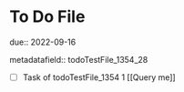 # To Do File

due:: 2022-09-16

metadatafield:: todoTestFile_1354_28

- [ ] Task of todoTestFile_1354 1 [[Query me]]
